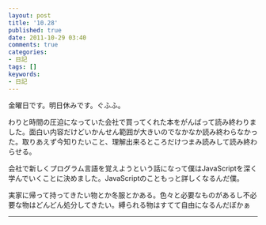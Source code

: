 ```yaml
---
layout: post
title: '10.28'
published: true
date: 2011-10-29 03:40
comments: true
categories:
- 日記
tags: []
keywords:
- 日記
---
```

金曜日です。明日休みです。ぐふふ。

わりと時間の圧迫になっていた会社で買ってくれた本をがんばって読み終わりました。面白い内容だけどいかんせん範囲が大きいのでなかなか読み終わらなかった。取りあえず今知りたいこと、理解出来るところだけつまみ読みして読み終わらせる。

会社で新しくプログラム言語を覚えようという話になって僕はJavaScriptを深く学んでいくことに決めました。JavaScriptのこともっと詳しくなるんだ僕。

実家に帰って持ってきたい物とか冬服とかある。色々と必要なものがあるし不必要な物はどんどん処分してきたい。縛られる物はすてて自由になるんだぼかぁ

---

